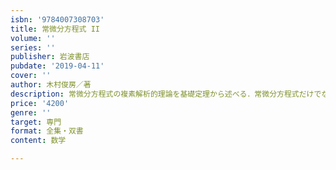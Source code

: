 ```yaml
---
isbn: '9784007308703'
title: 常微分方程式 II
volume: ''
series: ''
publisher: 岩波書店
pubdate: '2019-04-11'
cover: ''
author: 木村俊房／著
description: 常微分方程式の複素解析的理論を基礎定理から述べる．常微分方程式だけでなく全微分方程式も詳しく扱う．
price: '4200'
genre: ''
target: 専門
format: 全集・双書
content: 数学

---
```

